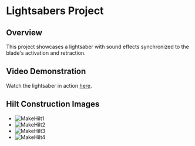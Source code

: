 # Lightsabers Project

## Overview
This project showcases a lightsaber with sound effects synchronized to the blade's activation and retraction.

## Video Demonstration
Watch the lightsaber in action [here](https://drive.google.com/file/d/1IVFW4oQmMKbz9QlQ-Iu6a_fP7qQ4yD4z/view?usp=sharing).

## Hilt Construction Images
- ![MakeHilt1](path_to_MakeHilt1.jpg)
- ![MakeHilt2](path_to_MakeHilt2.jpg)
- ![MakeHilt3](path_to_MakeHilt3.jpg)
- ![MakeHilt4](path_to_MakeHilt4.jpg)

